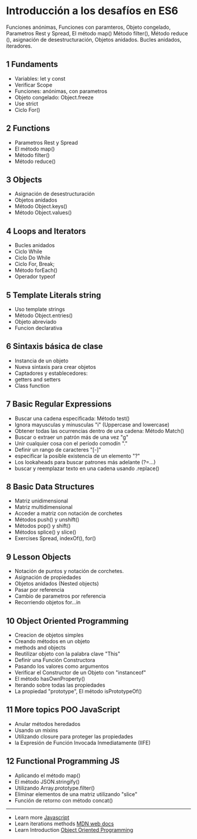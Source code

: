 # Introducción a los desafíos en ES6


Funciones anónimas, Funciones con paramteros, Objeto congelado, Parametros Rest y Spread, El método map()
Método filter(), Método reduce (), asignación de desestructuración, Objetos anidados. Bucles anidados, iteradores.

## 1 Fundaments

- Variables: let y const
- Verificar Scope
- Funciones: anónimas, con parametros
- Objeto congelado: Object.freeze
- Use strict
- Ciclo For()

## 2 Functions

- Parametros Rest y Spread
- El método map()
- Método filter()
- Método reduce()

## 3 Objects

- Asignación de desestructuración
- Objetos anidados
- Método Object.keys()
- Método Object.values()

## 4 Loops and Iterators

- Bucles anidados
- Ciclo While
- Ciclo Do While
- Ciclo For, Break;
- Método forEach()
- Operador typeof

## 5 Template Literals string

- Uso template strings
- Método Object.entries()
- Objeto abreviado
- Funcion declarativa

## 6 Sintaxis básica de clase

- Instancia de un objeto
- Nueva sintaxis para crear objetos
- Captadores y establecedores:
- getters and setters
- Class function

## 7 Basic Regular Expressions

- Buscar una cadena especificada: Método test()
- Ignora mayusculas y minusculas "i"  (Uppercase and lowercase)
- Obtener todas las ocurrencias dentro de una cadena: Método Match()
- Buscar o extraer un patrón más de una vez "g"
- Unir cualquier cosa con el período comodín "."
- Definir un rango de caracteres "[-]"
- especificar la posible existencia de un elemento "?"
- Los lookaheads para buscar patrones más adelante (?=...)
- buscar y reemplazar texto en una cadena usando .replace()

## 8 Basic Data Structures

- Matriz unidimensional
- Matriz multidimensional
- Acceder a matriz con notación de corchetes
- Métodos push() y unshift()
- Métodos pop() y shift()
- Métodos splice() y slice()
- Exercises Spread, indexOf(), for()

## 9 Lesson Objects

- Notación de puntos y notación de corchetes.
- Asignación de propiedades
- Objetos anidados (Nested objects)
- Pasar por referencia
- Cambio de parametros por referencia
- Recorriendo objetos for...in

## 10 Object Oriented Programming

- Creacion de objetos simples
- Creando métodos en un objeto
- methods and objects
- Reutilizar objeto con la palabra clave "This"
- Definir una Función Constructora
- Pasando los valores como argumentos
- Verificar el Constructor de un Objeto con "instanceof"
- El método hasOwnProperty()
- Iterando sobre todas las propiedades
- La propiedad "prototype", El método isPrototypeOf()

## 11 More topics POO JavaScript

- Anular métodos heredados
- Usando un mixins
- Utilizando closure para proteger las propiedades
- la Expresión de Función Invocada Inmediatamente (IIFE)

## 12 Functional Programming JS

- Aplicando el método map()
- El método JSON.stringify()
- Utilizando Array.prototype.filter()
- Eliminar elementos de una matriz utilizando "slice"
- Función de retorno con método concat()


---

* Learn more [Javascript](https://javascript.info/)
* Learn iterations methods [MDN web docs](https://developer.mozilla.org/en-US/docs/Web/JavaScript/Reference/Global_Objects/Array#Iteration_methods)
* Learn Introduction [Object Oriented Programming](https://developer.mozilla.org/es/docs/Web/JavaScript/Introducci%C3%B3n_a_JavaScript_orientado_a_objetos)
